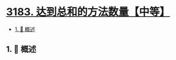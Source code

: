 # [3183. 达到总和的方法数量【中等】](https://github.com/tnotesjs/TNotes.leetcode/tree/main/notes/3183.%20%E8%BE%BE%E5%88%B0%E6%80%BB%E5%92%8C%E7%9A%84%E6%96%B9%E6%B3%95%E6%95%B0%E9%87%8F%E3%80%90%E4%B8%AD%E7%AD%89%E3%80%91)

<!-- region:toc -->

- [1. 📝 概述](#1--概述)

<!-- endregion:toc -->

## 1. 📝 概述
